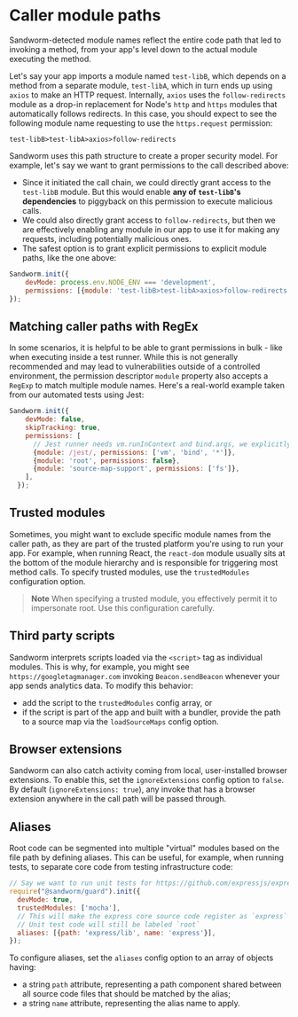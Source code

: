 # Caller module paths

Sandworm-detected module names reflect the entire code path that led to invoking a method, from your app's level down to the actual module executing the method.

Let's say your app imports a module named `test-libB`, which depends on a method from a separate module, `test-libA`, which in turn ends up using `axios` to make an HTTP request. Internally, `axios` uses the `follow-redirects` module as a drop-in replacement for Node's `http` and `https` modules that automatically follows redirects. In this case, you should expect to see the following module name requesting to use the `https.request` permission:

```
test-libB>test-libA>axios>follow-redirects
```

Sandworm uses this path structure to create a proper security model. For example, let's say we want to grant permissions to the call described above:

* Since it initiated the call chain, we could directly grant access to the `test-libB` module. But this would enable **any of `test-libB`'s dependencies** to piggyback on this permission to execute malicious calls.
* We could also directly grant access to `follow-redirects`, but then we are effectively enabling any module in our app to use it for making any requests, including potentially malicious ones.
* The safest option is to grant explicit permissions to explicit module paths, like the one above:

```javascript
Sandworm.init({
    devMode: process.env.NODE_ENV === 'development',
    permissions: [{module: 'test-libB>test-libA>axios>follow-redirects', permissions: ['https.request', 'tls.connect', 'tls.createSecureContext', 'net.Socket', 'dns.lookup']}],
});
```

## Matching caller paths with RegEx

In some scenarios, it is helpful to be able to grant permissions in bulk - like when executing inside a test runner. While this is not generally recommended and may lead to vulnerabilities outside of a controlled environment, the permission descriptor `module` property also accepts a `RegExp` to match multiple module names. Here's a real-world example taken from our automated tests using Jest:

```javascript
Sandworm.init({
    devMode: false,
    skipTracking: true,
    permissions: [
      // Jest runner needs vm.runInContext and bind.args, we explicitly allow them below
      {module: /jest/, permissions: ['vm', 'bind', '*']},
      {module: 'root', permissions: false},
      {module: 'source-map-support', permissions: ['fs']},
    ],
  });
```

## Trusted modules

Sometimes, you might want to exclude specific module names from the caller path, as they are part of the trusted platform you're using to run your app. For example, when running React, the `react-dom` module usually sits at the bottom of the module hierarchy and is responsible for triggering most method calls. To specify trusted modules, use the `trustedModules` configuration option.

> **Note**
> When specifying a trusted module, you effectively permit it to impersonate root. Use this configuration carefully.

## Third party scripts

Sandworm interprets scripts loaded via the `<script>` tag as individual modules. This is why, for example, you might see `https://googletagmanager.com` invoking `Beacon.sendBeacon` whenever your app sends analytics data. To modify this behavior:

* add the script to the `trustedModules` config array, or
* if the script is part of the app and built with a bundler, provide the path to a source map via the `loadSourceMaps` config option.

## Browser extensions

Sandworm can also catch activity coming from local, user-installed browser extensions. To enable this, set the `ignoreExtensions` config option to `false`. By default (`ignoreExtensions: true`), any invoke that has a browser extension anywhere in the call path will be passed through.

## Aliases

Root code can be segmented into multiple "virtual" modules based on the file path by defining aliases. This can be useful, for example, when running tests, to separate core code from testing infrastructure code:

```javascript
// Say we want to run unit tests for https://github.com/expressjs/express
require("@sandworm/guard").init({
  devMode: true,
  trustedModules: ['mocha'],
  // This will make the express core source code register as `express` instead of `root`
  // Unit test code will still be labeled `root`
  aliases: [{path: 'express/lib', name: 'express'}],
});
```

To configure aliases, set the `aliases` config option to an array of objects having:
* a string `path` attribute, representing a path component shared between all source code files that should be matched by the alias;
* a string `name` attribute, representing the alias name to apply.
